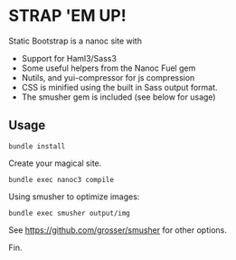 STRAP 'EM UP!
=============================

Static Bootstrap is a nanoc site with 

* Support for Haml3/Sass3
* Some useful helpers from the Nanoc Fuel gem
* Nutils, and yui-compressor for js compression  
* CSS is minified using the built in Sass output format.
* The smusher gem is included (see below for usage)

Usage
------------

    bundle install

Create your magical site.

    bundle exec nanoc3 compile

Using smusher to optimize images:

    bundle exec smusher output/img

See https://github.com/grosser/smusher for other options.


Fin.